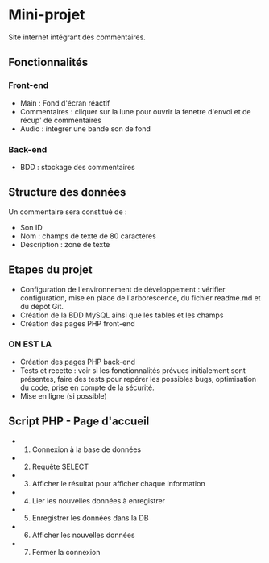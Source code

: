 # Mini-projet 

Site internet intégrant des commentaires.

## Fonctionnalités

### Front-end

- Main : Fond d'écran réactif
- Commentaires : cliquer sur la lune pour ouvrir la fenetre d'envoi et de récup' de commentaires
- Audio : intégrer une bande son de fond

### Back-end

- BDD : stockage des commentaires

## Structure des données

Un commentaire sera constitué de :
- Son ID
- Nom : champs de texte de 80 caractères
- Description  : zone de texte

## Etapes du projet

- Configuration de l'environnement de développement : vérifier configuration, mise en place de l'arborescence, du fichier readme.md et du dépôt Git.
- Création de la BDD MySQL ainsi que les tables et les champs
- Création des pages PHP front-end

### ON EST LA

- Création des pages PHP back-end
- Tests et recette : voir si les fonctionnalités prévues initialement sont présentes, faire des tests pour repérer les possibles bugs, optimisation du code, prise en compte de la sécurité.
- Mise en ligne (si possible)

## Script PHP - Page d'accueil

- 1) Connexion à la base de données
- 2) Requête SELECT
- 3) Afficher le résultat pour afficher chaque information
- 4) Lier les nouvelles données à enregistrer
- 5) Enregistrer les données dans la DB
- 6) Afficher les nouvelles données
- 7) Fermer la connexion